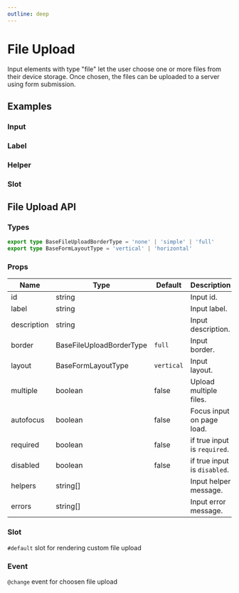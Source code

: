 ```yaml
---
outline: deep
---
```


<script setup lang="ts">
import FileUploadInput from './demo/file-upload/file-upload-input.vue'
import FileUploadLabel from './demo/file-upload/file-upload-label.vue'
import FileUploadHelper from './demo/file-upload/file-upload-helper.vue'
import FileUploadSlot from './demo/file-upload/file-upload-slot.vue'
</script>

# File Upload

Input elements with type "file" let the user choose one or more files from their device storage. Once chosen, the files can be uploaded to a server using form submission.

## Examples

### Input

<!--@include: ./demo/file-upload/file-upload-input.md-->

### Label

<!--@include: ./demo/file-upload/file-upload-label.md-->

### Helper

<!--@include: ./demo/file-upload/file-upload-helper.md-->

### Slot

<!--@include: ./demo/file-upload/file-upload-slot.md-->

## File Upload API

### Types

```ts
export type BaseFileUploadBorderType = 'none' | 'simple' | 'full'
export type BaseFormLayoutType = 'vertical' | 'horizontal'
```

### Props

| Name        | Type                     | Default    | Description                  |
| ----------- | ------------------------ | ---------- | ---------------------------- |
| id          | string                   |            | Input id.                    |
| label       | string                   |            | Input label.                 |
| description | string                   |            | Input description.           |
| border      | BaseFileUploadBorderType | `full`     | Input border.                |
| layout      | BaseFormLayoutType       | `vertical` | Input layout.                |
| multiple    | boolean                  | false      | Upload multiple files.       |
| autofocus   | boolean                  | false      | Focus input on page load.    |
| required    | boolean                  | false      | if true input is `required`. |
| disabled    | boolean                  | false      | if true input is `disabled`. |
| helpers     | string[]                 |            | Input helper message.        |
| errors      | string[]                 |            | Input error message.         |

### Slot

`#default` slot for rendering custom file upload

### Event

`@change` event for choosen file upload
